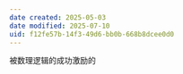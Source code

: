 ```yaml
---
date created: 2025-05-03
date modified: 2025-07-10
uid: f12fe57b-14f3-49d6-bb0b-668b8dcee0d0
---
```


被数理逻辑的成功激励的
